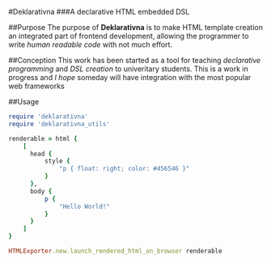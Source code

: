 #Deklarativna
###A declarative HTML embedded DSL

##Purpose
The purpose of **Deklarativna** is to make HTML template creation 
an integrated part of frontend development, allowing the programmer
to write *human readable code* with not much effort.

##Conception
This work has been started as a tool for teaching *declarative programming*
and *DSL creation* to univeritary students.
This is a work in progress and *I hope* someday will have integration
with the most popular web frameworks

##Usage
```ruby
require 'deklarativna'
require 'deklarativna_utils'

renderable = html {
    [
      head {
          style {
              "p { float: right; color: #456546 }"
          }
      },
      body {
          p {
              "Hello World!"
          }
      }
    ]
}

HTMLExporter.new.launch_rendered_html_on_browser renderable
```
